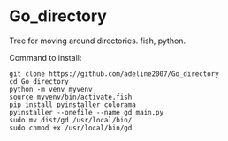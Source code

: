 # Go_directory
Tree for moving around directories. fish, python.

Command to install:
```
git clone https://github.com/adeline2007/Go_directory
cd Go_directory
python -m venv myvenv
source myvenv/bin/activate.fish
pip install pyinstaller colorama
pyinstaller --onefile --name gd main.py    
sudo mv dist/gd /usr/local/bin/
sudo chmod +x /usr/local/bin/gd
```
